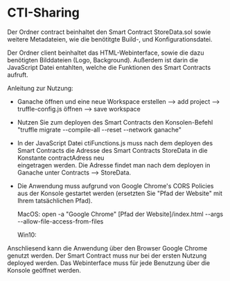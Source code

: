 # CTI-Sharing

Der Ordner contract beinhaltet den Smart Contract StoreData.sol sowie weitere Metadateien, wie die benötitgte Build-, und Konfigurationsdatei.

Der Ordner client beinhaltet das HTML-Webinterface, sowie die dazu benötigten Bilddateien (Logo, Background). Außerdem ist darin die JavaScript Datei entahlten, welche die Funktionen des Smart Contracts aufruft.

Anleitung zur Nutzung:
- Ganache öffnen und eine neue Workspace erstellen --> add project --> truffle-config.js öffnen --> save workspace

- Nutzen Sie zum deployen des Smart Contracts den Konsolen-Befehl "truffle migrate --compile-all --reset --network ganache"

- In der JavaScript Datei ctiFunctions.js muss nach dem deployen des Smart Contracts die Adresse des Smart Contracts StoreData in die Konstante contractAdress neu   
  eingetragen werden. Die Adresse findet man nach dem deployen in Ganache unter Contracts --> StoreData.

- Die Anwendung muss aufgrund von Google Chrome's CORS Policies aus der Konsole gestartet werden (ersetzten Sie "Pfad der Website" mit Ihrem tatsächlichen Pfad).
  
  MacOS: open -a "Google Chrome" [Pfad der Website]/index.html  --args --allow-file-access-from-files
  
  Win10: 
  
Anschliesend kann die Anwendung über den Browser Google Chrome genutzt werden. Der Smart Contract muss nur bei der ersten Nutzung deployed werden. Das Webinterface muss für jede Benutzung über die Konsole geöffnet werden.
